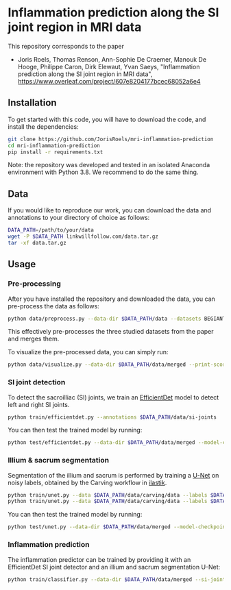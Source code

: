 # Inflammation prediction along the SI joint region in MRI data

This repository corresponds to the paper 
- Joris Roels, Thomas Renson, Ann-Sophie De Craemer, Manouk De Hooge, Philippe Caron, Dirk Elewaut, Yvan Saeys, 
  "Inflammation prediction along the SI joint region in MRI data", https://www.overleaf.com/project/607e8204177bcec68052a6e4
  
## Installation

To get started with this code, you will have to download the code, and install the dependencies: 
```bash
git clone https://github.com/JorisRoels/mri-inflammation-prediction
cd mri-inflammation-prediction
pip install -r requirements.txt
```

Note: the repository was developed and tested in an isolated Anaconda environment with Python 3.8. We recommend to do the same thing. 

## Data

If you would like to reproduce our work, you can download the data and annotations to your directory of choice as follows: 
```bash
DATA_PATH=/path/to/your/data
wget -P $DATA_PATH linkwillfollow.com/data.tar.gz
tar -xf data.tar.gz
```

## Usage

### Pre-processing

After you have installed the repository and downloaded the data, you can pre-process the data as follows:
```bash
python data/preprocess.py --data-dir $DATA_PATH/data --datasets BEGIANT,HEALTHY_CONTROLS,POPAS --merge
```
This effectively pre-processes the three studied datasets from the paper and merges them. 

To visualize the pre-processed data, you can simply run: 
```bash
python data/visualize.py --data-dir $DATA_PATH/data/merged --print-scores
```

### SI joint detection
To detect the sacroilliac (SI) joints, we train an [EfficientDet](https://openaccess.thecvf.com/content_CVPR_2020/html/Tan_EfficientDet_Scalable_and_Efficient_Object_Detection_CVPR_2020_paper.html) model to detect left and right SI joints. 
```bash
python train/efficientdet.py --annotations $DATA_PATH/data/si-joints
```

You can then test the trained model by running: 
```bash
python test/efficientdet.py --data-dir $DATA_PATH/data/merged --model-checkpoint train/logs/efficientdet/final-model.ckpt
```

### Illium & sacrum segmentation
Segmentation of the illium and sacrum is performed by training a [U-Net](https://lmb.informatik.uni-freiburg.de/people/ronneber/u-net/) on noisy labels, obtained by the Carving workflow in [ilastik](https://www.ilastik.org/). 
```bash
python train/unet.py --data $DATA_PATH/data/carving/data --labels $DATA_PATH/data/carving/labels_illium --mode illium
python train/unet.py --data $DATA_PATH/data/carving/data --labels $DATA_PATH/data/carving/labels_sacrum --mode sacrum
```

You can then test the trained model by running: 
```bash
python test/unet.py --data-dir $DATA_PATH/data/merged --model-checkpoint-illium train/logs/unet/illium/final-model.ckpt --model-checkpoint-sacrum train/logs/unet/sacrum/final-model.ckpt
```

### Inflammation prediction
The inflammation predictor can be trained by providing it with an EfficientDet SI joint detector and an illium and sacrum segmentation U-Net: 
```bash
python train/classifier.py --data-dir $DATA_PATH/data/merged --si-joint-model train/logs/efficientdet/final-model.ckpt --illium-model train/logs/unet/illium/final-model.ckpt --sacrum-model train/logs/unet/sacrum/final-model.ckpt
```

